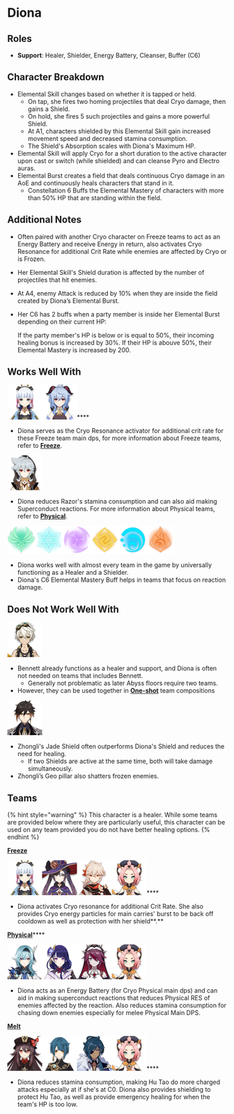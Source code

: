 # Diona

## Roles

* **Support**: Healer, Shielder, Energy Battery, Cleanser, Buffer (C6)

## **Character Breakdown**

* Elemental Skill changes based on whether it is tapped or held.
  * On tap, she fires two homing projectiles that deal Cryo damage, then gains a Shield.
  * On hold, she fires 5 such projectiles and gains a more powerful Shield.
  * At A1, characters shielded by this Elemental Skill gain increased movement speed and decreased stamina consumption.
  * The Shield's Absorption scales with Diona's Maximum HP.
* Elemental Skill will apply Cryo for a short duration to the active character upon cast or switch (while shielded) and can cleanse Pyro and Electro auras.
* Elemental Burst creates a field that deals continuous Cryo damage in an AoE and continuously heals characters that stand in it.
  * Constellation 6 Buffs the Elemental Mastery of characters with more than 50% HP that are standing within the field.

## **Additional Notes**

* Often paired with another Cryo character on Freeze teams to act as an Energy Battery and receive Energy in return, also activates Cryo Resonance for additional Crit Rate while enemies are affected by Cryo or is Frozen.
* Her Elemental Skill's Shield duration is affected by the number of projectiles that hit enemies.
* At A4, enemy Attack is reduced by 10% when they are inside the field created by Diona’s Elemental Burst.
*   Her C6 has 2 buffs when a party member is inside her Elemental Burst depending on their current HP:

    If the party member's HP is below or is equal to 50%, their incoming healing bonus is increased by 30%. If their HP is abouve 50%, their Elemental Mastery is increased by 200. 

## **Works Well With**

****![](../../.gitbook/assets/UI_AvatarIcon_Ayaka.png)****![](../../.gitbook/assets/UI_AvatarIcon_Ganyu.png)****

* Diona serves as the Cryo Resonance activator for additional crit rate for these Freeze team main dps, for more information about Freeze teams, refer to [**Freeze**](../../teams/freeze.md).

![](../../.gitbook/assets/UI_AvatarIcon_Razor.png)

* Diona reduces Razor's stamina consumption and can also aid making Superconduct reactions. For more information about Physical teams, refer to [**Physical**](../../teams/physical.md).

![](../../.gitbook/assets/Element_Anemo.webp)![](../../.gitbook/assets/Element_Cryo.webp)![](../../.gitbook/assets/Element_Electro.webp)![](../../.gitbook/assets/Element_Geo.webp)![](../../.gitbook/assets/Element_Hydro.webp)![](../../.gitbook/assets/Element_Pyro.webp)

* Diona works well with almost every team in the game by universally functioning as a Healer and a Shielder.
* Diona's C6 Elemental Mastery Buff helps in teams that focus on reaction damage.

## **Does Not Work Well With**

![](../../.gitbook/assets/UI_AvatarIcon_Bennett.png)

* Bennett already functions as a healer and support, and Diona is often not needed on teams that includes Bennett.
  * Generally not problematic as later Abyss floors require two teams.
* However, they can be used together in [**One-shot**](../../teams/oneshot.md) team compositions

![](../../.gitbook/assets/UI_AvatarIcon_Zhongli.png)

* Zhongli's Jade Shield often outperforms Diona's Shield and reduces the need for healing.
  * If two Shields are active at the same time, both will take damage simultaneously.
* Zhongli’s Geo pillar also shatters frozen enemies.

## Teams

{% hint style="warning" %}
This character is a healer. While some teams are provided below where they are particularly useful, this character can be used on any team provided you do not have better healing options.
{% endhint %}

****[**Freeze**](../../teams/freeze.md)****

****![](../../.gitbook/assets/UI_AvatarIcon_Ayaka.png)****![](../../.gitbook/assets/UI_AvatarIcon_Mona.png)****![](../../.gitbook/assets/UI_AvatarIcon_Kazuha.png)****![](../../.gitbook/assets/UI_AvatarIcon_Diona.png)****

* Diona activates Cryo resonance for additional Crit Rate. She also provides Cryo energy particles for main carries' burst to be back off cooldown as well as protection with her shield**.**

[**Physical**](../../teams/physical.md)****

![](../../.gitbook/assets/UI_AvatarIcon_Eula.png)![](../../.gitbook/assets/UI_AvatarIcon_Shougun.png)![](../../.gitbook/assets/UI_AvatarIcon_Rosaria.png)![](../../.gitbook/assets/UI_AvatarIcon_Diona.png)

* Diona acts as an Energy Battery (for Cryo Physical main dps) and can aid in making superconduct reactions that reduces Physical RES of enemies affected by the reaction. Also reduces stamina consumption for chasing down enemies especially for melee Physical Main DPS.

****[**Melt**](../../teams/melt.md)****

****![](../../.gitbook/assets/UI_AvatarIcon_Hutao.png)****![](../../.gitbook/assets/UI_AvatarIcon_Xingqiu.png)****![](../../.gitbook/assets/UI_AvatarIcon_Kaeya.png)****![](../../.gitbook/assets/UI_AvatarIcon_Diona.png)****

* Diona reduces stamina consumption, making Hu Tao do more charged attacks especially at if she's at C0. Diona also provides shielding to protect Hu Tao, as well as provide emergency healing for when the team's HP is too low.
